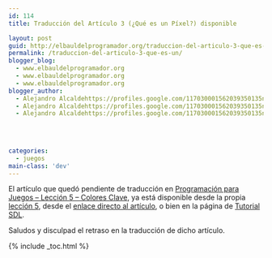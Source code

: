 ```yaml
---
id: 114
title: Traducción del Artículo 3 (¿Qué es un Píxel?) disponible

layout: post
guid: http://elbauldelprogramador.org/traduccion-del-articulo-3-que-es-un-pixel-disponible/
permalink: /traduccion-del-articulo-3-que-es-un/
blogger_blog:
  - www.elbauldelprogramador.org
  - www.elbauldelprogramador.org
  - www.elbauldelprogramador.org
blogger_author:
  - Alejandro Alcaldehttps://profiles.google.com/117030001562039350135noreply@blogger.com
  - Alejandro Alcaldehttps://profiles.google.com/117030001562039350135noreply@blogger.com
  - Alejandro Alcaldehttps://profiles.google.com/117030001562039350135noreply@blogger.com

  
  
  
categories:
  - juegos
main-class: 'dev'
---
```

El artículo que quedó pendiente de traducción en [Programación para Juegos &#8211; Lección 5 &#8211; Colores Clave][1], ya está disponible desde la propia [lección 5][1], desde el [enlace directo al artículo][2], o bien en la página de [Tutorial SDL][3].

Saludos y disculpad el retraso en la traducción de dicho artículo.



 [1]: https://elbauldelprogramador.com/programacion-para-juegos-leccion-5/
 [2]: https://elbauldelprogramador.com/programacion-para-juegos-articulo-3-que/
 [3]: http://bashyc.blogspot.com/p/tutorial-sdl.html

{% include _toc.html %}
